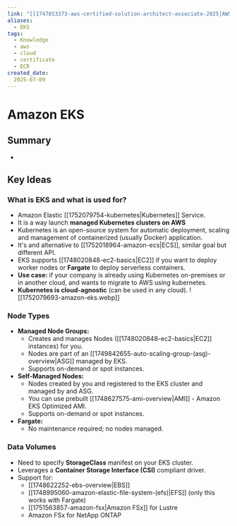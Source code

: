 ```yaml
---
link: "[[1747853373-aws-certified-solution-architect-associate-2025|AWS Certified Solution Architect Associate 2025]]"
aliases: 
  - EKS
tags:
  - Knowledge
  - aws
  - cloud
  - certificate
  - ECR
created_date:
  2025-07-09
---
```

# Amazon EKS
## Summary
- 

## Key Ideas
### What is EKS and what is used for?
- Amazon Elastic [[1752079754-kubernetes|Kubernetes]] Service.
- It is a way launch **managed Kubernetes clusters on AWS**
- Kubernetes is an open-source system for automatic deployment, scaling and management of containerized (usually Docker) application.
- It's and alternative to [[1752018964-amazon-ecs|ECS]], similar goal but different API.
- EKS supports [[1748020848-ec2-basics|EC2]] if you want to deploy worker nodes or **Fargate** to deploy serverless containers.
- **Use case:** if your company is already using Kubernetes on-premises or in another cloud, and wants to migrate to AWS using kubernetes.
- **Kubernetes is cloud-agnostic** (can be used in any cloud).
![[1752079693-amazon-eks.webp]]

### Node Types
- **Managed Node Groups:**
  - Creates and manages Nodes ([[1748020848-ec2-basics|EC2]] instances) for you.
  - Nodes are part of an [[1749842655-auto-scaling-group-(asg)-overview|ASG]] managed by EKS.
  - Supports on-demand or spot instances.
- **Self-Managed Nodes:**
  - Nodes created by you and registered to the EKS cluster and managed by and ASG.
  - You can use prebuilt [[1748627575-ami-overview|AMI]] - Amazon EKS Optimized AMI.
  - Supports on-demand or spot instances.
- **Fargate:**
  - No maintenance required; no nodes managed.

### Data Volumes
- Need to specify **StorageClass** manifest on your EKS cluster.
- Leverages a **Container Storage Interface (CSI)** compliant driver.
- Support for:
  - [[1748622252-ebs-overview|EBS]]
  - [[1748995060-amazon-elastic-file-system-(efs)|EFS]] (only this works with Fargate)
  - [[1751563857-amazon-fsx|Amazon FSx]] for Lustre
  - Amazon FSx for NetApp ONTAP

